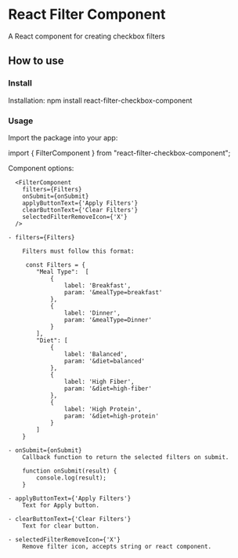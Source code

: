 # React Filter Component

A React component for creating checkbox filters


## How to use

### Install

Installation: npm install react-filter-checkbox-component

### Usage

Import the package into your app:

import { FilterComponent } from "react-filter-checkbox-component";

Component options:

      <FilterComponent 
        filters={Filters} 
        onSubmit={onSubmit}
        applyButtonText={'Apply Filters'}
        clearButtonText={'Clear Filters'} 
        selectedFilterRemoveIcon={'X'}
      />

    - filters={Filters}

        Filters must follow this format:

         const Filters = {
            "Meal Type":  [
                {
                    label: 'Breakfast',
                    param: '&mealType=breakfast'
                },
                {
                    label: 'Dinner',
                    param: '&mealType=Dinner'
                }
            ],  
            "Diet": [
                {
                    label: 'Balanced',
                    param: '&diet=balanced'
                },
                {
                    label: 'High Fiber',
                    param: '&diet=high-fiber'
                },
                {
                    label: 'High Protein',
                    param: '&diet=high-protein'
                }
            ]
        }

    - onSubmit={onSubmit}
        Callback function to return the selected filters on submit.

        function onSubmit(result) {
            console.log(result);
        }

    - applyButtonText={'Apply Filters'}
        Text for Apply button.
    
    - clearButtonText={'Clear Filters'} 
        Text for clear button.

    - selectedFilterRemoveIcon={'X'}
        Remove filter icon, accepts string or react component.
